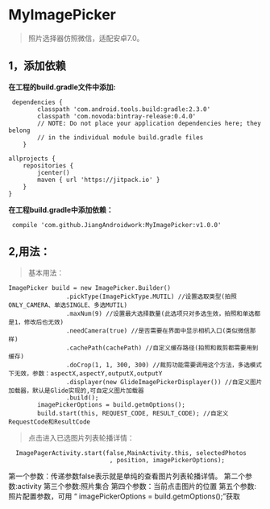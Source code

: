 # MyImagePicker
> 照片选择器仿照微信，适配安卓7.0。
## 1，添加依赖
**在工程的build.gradle文件中添加:**
``` 
 dependencies {
        classpath 'com.android.tools.build:gradle:2.3.0'
        classpath 'com.novoda:bintray-release:0.4.0'
        // NOTE: Do not place your application dependencies here; they belong
        // in the individual module build.gradle files
    }
    
allprojects {
    repositories {
        jcenter()
        maven { url 'https://jitpack.io' }
    }
}
```
**在工程build.gradle中添加依赖：**
```
 compile 'com.github.JiangAndroidwork:MyImagePicker:v1.0.0'
 ```
## 2,用法：
> 基本用法：
```
ImagePicker build = new ImagePicker.Builder()
                .pickType(ImagePickType.MUTIL) //设置选取类型(拍照ONLY_CAMERA、单选SINGLE、多选MUTIL)
                .maxNum(9) //设置最大选择数量(此选项只对多选生效，拍照和单选都是1，修改后也无效)
                .needCamera(true) //是否需要在界面中显示相机入口(类似微信那样)
                .cachePath(cachePath) //自定义缓存路径(拍照和裁剪都需要用到缓存)
                .doCrop(1, 1, 300, 300) //裁剪功能需要调用这个方法，多选模式下无效，参数：aspectX,aspectY,outputX,outputY
                .displayer(new GlideImagePickerDisplayer()) //自定义图片加载器，默认是Glide实现的,可自定义图片加载器
                .build();
        imagePickerOptions = build.getmOptions();
        build.start(this, REQUEST_CODE, RESULT_CODE); //自定义RequestCode和ResultCode
```
> 点击进入已选图片列表轮播详情：
```
  ImagePagerActivity.start(false,MainActivity.this, selectedPhotos
                            , position, imagePickerOptions);
```
>
第一个参数：传递参数false表示就是单纯的查看图片列表轮播详情。
第二个参数:activity
第三个参数:照片集合
第四个参数：当前点击图片的位置
第五个参数:照片配置参数，可用 “ imagePickerOptions = build.getmOptions();”获取
